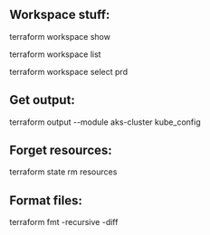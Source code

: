 Workspace stuff:
----------------

terraform workspace show

terraform workspace list

terraform workspace select prd

Get output:
-----------

 terraform output --module aks-cluster kube_config

Forget resources:
-----------------

terraform state rm resources

Format files:
-------------

terraform fmt -recursive -diff
